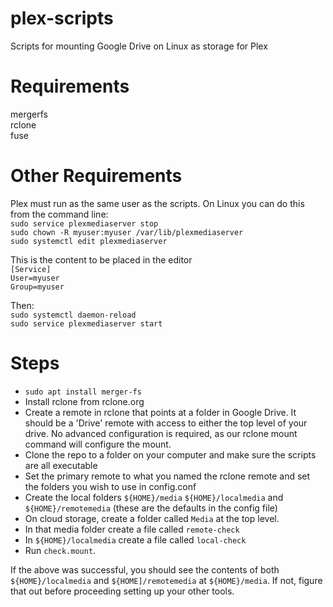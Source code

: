 # plex-scripts
Scripts for mounting Google Drive on Linux as storage for Plex

# Requirements
mergerfs  
rclone  
fuse

# Other Requirements
Plex must run as the same user as the scripts. On Linux you can do this from the command line:  
`sudo service plexmediaserver stop`  
`sudo chown -R myuser:myuser /var/lib/plexmediaserver`  
`sudo systemctl edit plexmediaserver`  

This is the content to be placed in the editor  
`[Service]`  
`User=myuser`  
`Group=myuser`  

Then:  
`sudo systemctl daemon-reload`  
`sudo service plexmediaserver start`  

# Steps
* `sudo apt install merger-fs`
* Install rclone from rclone.org
* Create a remote in rclone that points at a folder in Google Drive. It should be a 'Drive' remote with access to either the top level of your drive. No advanced configuration is required, as our rclone mount command will configure the mount.  
* Clone the repo to a folder on your computer and make sure the scripts are all executable
* Set the primary remote to what you named the rclone remote and set the folders you wish to use in config.conf
* Create the local folders `${HOME}/media` `${HOME}/localmedia` and `${HOME}/remotemedia` (these are the defaults in the config file)
* On cloud storage, create a folder called `Media` at the top level.
* In that media folder create a file called `remote-check`
* In `${HOME}/localmedia` create a file called `local-check`
* Run `check.mount`.

If the above was successful, you should see the contents of both `${HOME}/localmedia` and `${HOME]/remotemedia` at `${HOME}/media`. If not, figure that out before proceeding setting up your other tools.
